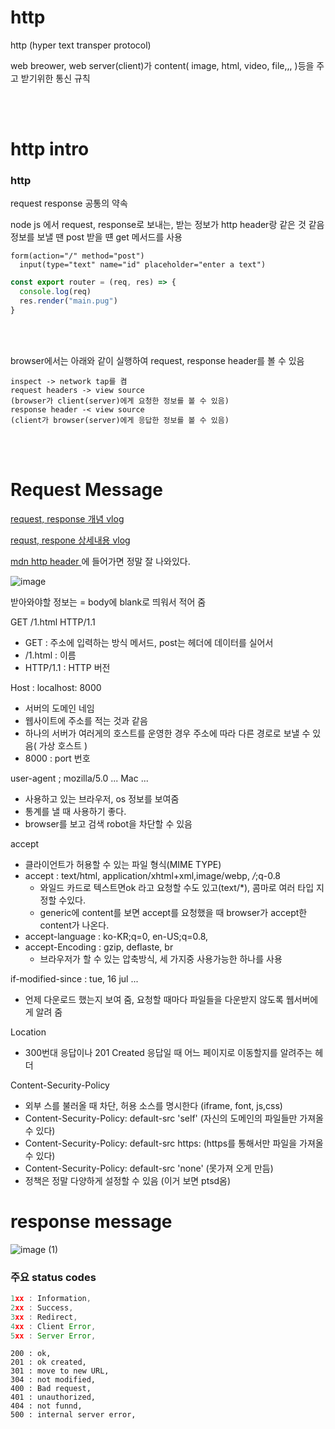 # http

http (hyper text transper protocol)

web breower, web server(client)가 content( image, html, video, file,,, )등을 주고 받기위한 통신 규칙

<br>
<br>

# http intro

### http 

request response 공통의 약속

node js 에서 request, response로 보내는, 받는 정보가 http header랑 같은 것 같음
정보를 보낼 땐 post 받을 떈 get 메서드를 사용
```pug
form(action="/" method="post")
  input(type="text" name="id" placeholder="enter a text")
```
```js
const export router = (req, res) => {
  console.log(req)
  res.render("main.pug")
}
```
<br>
<br>

browser에서는 아래와 같이 실행하여 request, response header를 볼 수 있음
```
inspect -> network tap를 켬
request headers -> view source
(browser가 client(server)에게 요청한 정보를 볼 수 있음)
response header -< view source
(client가 browser(server)에게 응답한 정보를 볼 수 있음)
```

<br>
<br>

# Request Message


[request, response 개념 vlog](https://velog.io/@rosewwross/Http-and-Request-and-Response-hok6exbnfb)

[requst, respone 상세내용 vlog](https://goddaehee.tistory.com/169)

[mdn http header ](https://developer.mozilla.org/ko/docs/Web/HTTP/Headers)에 들어가면 정말 잘 나와있다.

![image](https://user-images.githubusercontent.com/73880776/118213074-34e72100-b4a8-11eb-803d-fe3cfa893f83.png)

받아와야할 정보는 = body에 blank로 띄워서 적어 줌

GET /1.html HTTP/1.1
- GET : 주소에 입력하는 방식 메서드, post는 헤더에 데이터를 실어서
- /1.html : 이름
- HTTP/1.1 : HTTP 버전

Host : localhost: 8000
- 서버의 도메인 네임
- 웹사이트에 주소를 적는 것과 같음
- 하나의 서버가 여러게의 호스트를 운영한 경우 주소에 따라 다른 경로로 보낼 수 있음( 가상 호스트 ) 
- 8000 : port 번호



user-agent ; mozilla/5.0 ... Mac ...
- 사용하고 있는 브라우저, os 정보를 보여줌
- 통계를 낼 때 사용하기 좋다.
- browser를 보고 검색 robot을 차단할 수 있음

accept
- 클라이언트가 허용할 수 있는 파일 형식(MIME TYPE)
- accept : text/html, application/xhtml+xml,image/webp, */*;q-0.8
  - 와일드 카드로 텍스트면ok 라고 요청할 수도 있고(text/*), 콤마로 여러 타입 지정할 수있다.
  - generic에 content를 보면 accept를 요청했을 때 browser가 accept한 content가 나온다.
- accept-language : ko-KR;q=0, en-US;q=0.8, 
- accept-Encoding : gzip, deflaste, br
  - 브라우저가 할 수 있는 압축방식, 세 가지중 사용가능한 하나를 사용

if-modified-since : tue, 16 jul ...
- 언제 다운로드 했는지 보여 줌, 요청할 때마다 파일들을 다운받지 않도록 웹서버에게 알려 줌

Location
- 300번대 응답이나 201 Created 응답일 때 어느 페이지로 이동할지를 알려주는 헤더

Content-Security-Policy
- 외부 스를 불러올 때 차단, 허용 소스를 명시한다 (iframe, font, js,css)
- Content-Security-Policy: default-src 'self' (자신의 도메인의 파일들만 가져올 수 있다)
- Content-Security-Policy: default-src https: (https를 통해서만 파일을 가져올 수 있다)
- Content-Security-Policy: default-src 'none' (못가져 오게 만듬)
- 정책은 정말 다양하게 설정할 수 있음 (이거 보면 ptsd옴) 


# response message

![image (1)](https://user-images.githubusercontent.com/73880776/118214432-a58f3d00-b4aa-11eb-9247-ba401319d345.png)

### 주요 status codes 

```js
1xx : Information,
2xx : Success,
3xx : Redirect,
4xx : Client Error,
5xx : Server Error,
```
```
200 : ok,
201 : ok created,
301 : move to new URL,
304 : not modified,
400 : Bad request,
401 : unauthorized,
404 : not funnd,
500 : internal server error,
```

